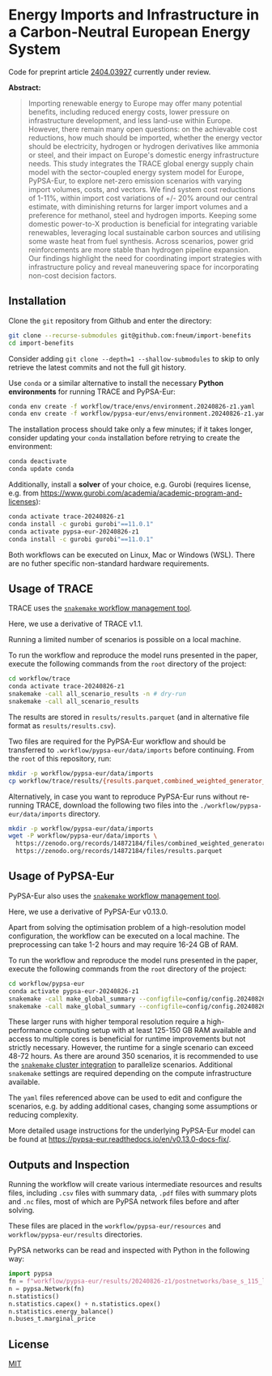 # Energy Imports and Infrastructure in a Carbon-Neutral European Energy System

Code for preprint article [2404.03927](https://arxiv.org/abs/2404.03927) currently under review.

**Abstract:**

> Importing renewable energy to Europe may offer many potential benefits, including reduced energy costs, lower pressure on infrastructure development, and less land-use within Europe. However, there remain many open questions: on the achievable cost reductions, how much should be imported, whether the energy vector should be electricity, hydrogen or hydrogen derivatives like ammonia or steel, and their impact on Europe's domestic energy infrastructure needs. This study integrates the TRACE global energy supply chain model with the sector-coupled energy system model for Europe, PyPSA-Eur, to explore net-zero emission scenarios with varying import volumes, costs, and vectors. We find system cost reductions of 1-11%, within import cost variations of +/- 20% around our central estimate, with diminishing returns for larger import volumes and a preference for methanol, steel and hydrogen imports. Keeping some domestic power-to-X production is beneficial for integrating variable renewables, leveraging local sustainable carbon sources and utilising some waste heat from fuel synthesis. Across scenarios, power grid reinforcements are more stable than hydrogen pipeline expansion. Our findings highlight the need for coordinating import strategies with infrastructure policy and reveal maneuvering space for incorporating non-cost decision factors.


## Installation

Clone the `git` repository from Github and enter the directory:

```sh
git clone --recurse-submodules git@github.com:fneum/import-benefits
cd import-benefits
```

Consider adding `git clone --depth=1 --shallow-submodules` to skip to only retrieve the latest commits and not the full git history.

Use `conda` or a similar alternative to install the necessary **Python environments** for running TRACE and PyPSA-Eur:

```sh
conda env create -f workflow/trace/envs/environment.20240826-z1.yaml
conda env create -f workflow/pypsa-eur/envs/environment.20240826-z1.yaml
```

The installation process should take only a few minutes; if it takes longer, consider updating your `conda` installation before retrying to create the environment:

```sh
conda deactivate
conda update conda
```

Additionally, install a **solver** of your choice, e.g. Gurobi (requires license, e.g. from https://www.gurobi.com/academia/academic-program-and-licenses):

```sh
conda activate trace-20240826-z1
conda install -c gurobi gurobi"==11.0.1"
conda activate pypsa-eur-20240826-z1
conda install -c gurobi gurobi"==11.0.1"
```

Both workflows can be executed on Linux, Mac or Windows (WSL). There are no futher specific non-standard hardware requirements.

## Usage of TRACE

TRACE uses the [`snakemake` workflow management tool](https://snakemake.readthedocs.io/en/stable/).

Here, we use a derivative of TRACE v1.1.

Running a limited number of scenarios is possible on a local machine.

To run the workflow and reproduce the model runs presented in the paper, execute the following commands from the `root` directory of the project:

```sh
cd workflow/trace
conda activate trace-20240826-z1
snakemake -call all_scenario_results -n # dry-run
snakemake -call all_scenario_results
```

The results are stored in `results/results.parquet` (and in alternative file format as `results/results.csv`).

Two files are required for the PyPSA-Eur workflow and should be transferred to
`.workflow/pypsa-eur/data/imports` before continuing. From the `root` of this
repository, run:

```sh
mkdir -p workflow/pypsa-eur/data/imports
cp workflow/trace/results/{results.parquet,combined_weighted_generator_timeseries.nc} workflow/pypsa-eur/data/imports
```

Alternatively, in case you want to reproduce PyPSA-Eur runs without re-running
TRACE, download the following two files into the
`./workflow/pypsa-eur/data/imports` directory.

```sh
mkdir -p workflow/pypsa-eur/data/imports
wget -P workflow/pypsa-eur/data/imports \
  https://zenodo.org/records/14872184/files/combined_weighted_generator_timeseries.nc \
  https://zenodo.org/records/14872184/files/results.parquet
```

## Usage of PyPSA-Eur

PyPSA-Eur also uses the [`snakemake` workflow management tool](https://snakemake.readthedocs.io/en/stable/).

Here, we use a derivative of PyPSA-Eur v0.13.0.

Apart from solving the optimisation problem of a high-resolution model configuration, the workflow can be executed on a local machine. The preprocessing can take 1-2 hours and may require 16-24 GB of RAM.

To run the workflow and reproduce the model runs presented in the paper, execute the following commands from the `root` directory of the project:

```sh
cd workflow/pypsa-eur
conda activate pypsa-eur-20240826-z1
snakemake -call make_global_summary --configfile=config/config.20240826-z1.yaml -n # dry-run
snakemake -call make_global_summary --configfile=config/config.20240826-z1.yaml
```

These larger runs with higher temporal resolution require a high-performance computing setup with at least 125-150 GB RAM available and access to multiple cores is beneficial for runtime improvements but not strictly necessary. However, the runtime for a single scenario can exceed 48-72 hours. As there are around 350 scenarios, it is recommended to use the [`snakemake` cluster integration](https://snakemake.readthedocs.io/en/v7.19.1/executing/cluster.html) to parallelize scenarios. Additional `snakemake` settings are required depending on the compute infrastructure available.

The `yaml` files referenced above can be used to edit and configure the scenarios, e.g. by adding additional cases, changing some assumptions or reducing complexity.

More detailed usage instructions for the underlying PyPSA-Eur model can be found
at https://pypsa-eur.readthedocs.io/en/v0.13.0-docs-fix/.

## Outputs and Inspection

Running the workflow will create various intermediate resources and results files, including `.csv` files with summary data, `.pdf` files with summary plots and `.nc` files, most of which are PyPSA network files before and after solving.

These files are placed in the `workflow/pypsa-eur/resources` and `workflow/pypsa-eur/results` directories.

PyPSA networks can be read and inspected with Python in the following way:

```py
import pypsa
fn = f"workflow/pypsa-eur/results/20240826-z1/postnetworks/base_s_115_lvopt__imp_2050.nc"
n = pypsa.Network(fn)
n.statistics()
n.statistics.capex() + n.statistics.opex()
n.statistics.energy_balance()
n.buses_t.marginal_price
```

## License

[MIT](LICENSE)
